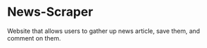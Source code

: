 # News-Scraper
Website that allows users to gather up news article, save them, and comment on them.
